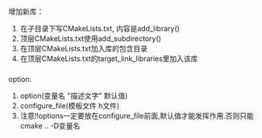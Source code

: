 ###
增加新库：
1. 在子目录下写CMakeLists.txt, 内容是add_library()
2. 顶层CMakeLists.txt使用add_subdirectory()
3. 在顶层CMakeLists.txt加入库的包含目录
4. 在顶层CMakeLists.txt的target_link_libraries里加入该库

###
option:
1. option(变量名 "描述文字" 默认值)
2. configure_file(模板文件 h文件)
3. 注意!!options一定要放在configure_file前面,默认值才能发挥作用.否则只能cmake .. -D变量名

###

